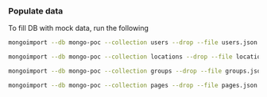### Populate data

To fill DB with mock data, run the following

```bash
mongoimport --db mongo-poc --collection users --drop --file users.json --jsonArray
```

```bash
mongoimport --db mongo-poc --collection locations --drop --file locations.json --jsonArray
```

```bash
mongoimport --db mongo-poc --collection groups --drop --file groups.json --jsonArray
```

```bash
mongoimport --db mongo-poc --collection pages --drop --file pages.json --jsonArray
```
